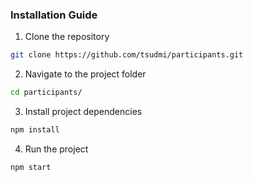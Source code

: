 ### Installation Guide

1. Clone the repository
```sh
git clone https://github.com/tsudmi/participants.git
```
2. Navigate to the project folder
```sh
cd participants/
```

3. Install project dependencies
```sh
npm install
```

4. Run the project
```sh
npm start
```
